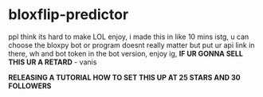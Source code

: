 # bloxflip-predictor
ppl think its hard to make LOL enjoy, i made this in like 10 mins istg, u can choose the bloxpy bot or program doesnt really matter but put ur api link in there, wh and bot token in the bot version, enjoy ig, **IF UR GONNA SELL THIS UR A RETARD** - vanis


**RELEASING A TUTORIAL HOW TO SET THIS UP AT 25 STARS AND 30 FOLLOWERS**
